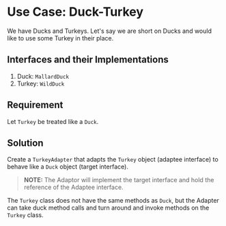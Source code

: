 # Use Case: Duck-Turkey

We have Ducks and Turkeys. Let's say we are short on Ducks and would like to use some Turkey in their place.

## Interfaces and their Implementations

1. Duck: `MallardDuck`
2. Turkey: `WildDuck`

## Requirement

Let `Turkey` be treated like a `Duck`.

## Solution

Create a `TurkeyAdapter` that adapts the `Turkey` object (adaptee interface) to behave like a `Duck` object (target interface).

> **NOTE:** The Adaptor will implement the target interface and hold the reference of the Adaptee interface.

The `Turkey` class does not have the same methods as `Duck`, but the Adapter can take duck method calls and turn around and invoke methods on the `Turkey` class.
